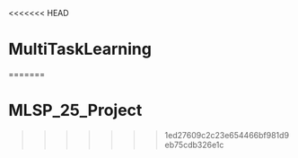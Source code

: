 <<<<<<< HEAD
# MultiTaskLearning
=======
# MLSP_25_Project
>>>>>>> 1ed27609c2c23e654466bf981d9eb75cdb326e1c
